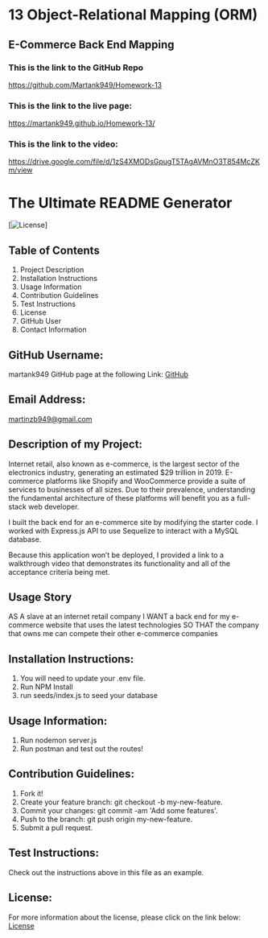 # 13 Object-Relational Mapping (ORM)

## E-Commerce Back End Mapping

### This is the link to the GitHub Repo

https://github.com/Martank949/Homework-13

### This is the link to the live page:

https://martank949.github.io/Homework-13/

### This is the link to the video:

https://drive.google.com/file/d/1zS4XMODsGpugT5TAgAVMnO3T854McZKm/view

# The Ultimate README Generator

[![License](https://img.shields.io/badge/License-Apache-blue.svg "License Badge")]

## Table of Contents

1. Project Description
2. Installation Instructions
3. Usage Information
4. Contribution Guidelines
5. Test Instructions
6. License
7. GitHub User
8. Contact Information

## GitHub Username:

martank949
GitHub page at the following Link: [GitHub](https://github.com/martank949)

## Email Address:

martinzb949@gmail.com

## Description of my Project:

Internet retail, also known as e-commerce, is the largest sector of the electronics industry, generating an estimated $29 trillion in 2019. E-commerce platforms like Shopify and WooCommerce provide a suite of services to businesses of all sizes. Due to their prevalence, understanding the fundamental architecture of these platforms will benefit you as a full-stack web developer.

I built the back end for an e-commerce site by modifying the starter code. I worked with Express.js API to use Sequelize to interact with a MySQL database.

Because this application won’t be deployed, I provided a link to a walkthrough video that demonstrates its functionality and all of the acceptance criteria being met.

## Usage Story

AS A slave at an internet retail company
I WANT a back end for my e-commerce website that uses the latest technologies
SO THAT the company that owns me can compete their other e-commerce companies

## Installation Instructions:

1. You will need to update your .env file.
2. Run NPM Install
3. run seeds/index.js to seed your database

## Usage Information:

1. Run nodemon server.js
2. Run postman and test out the routes!

## Contribution Guidelines:

1. Fork it!
2. Create your feature branch: git checkout -b my-new-feature.
3. Commit your changes: git commit -am 'Add some features'.
4. Push to the branch: git push origin my-new-feature.
5. Submit a pull request.

## Test Instructions:

Check out the instructions above in this file as an example.

## License:

For more information about the license, please click on the link below:
[License](https://opensource.org/licenses/Apache)
